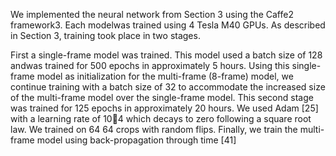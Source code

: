 







We implemented the neural network from Section 3 using the Caffe2 framework3. Each modelwas trained using 4 Tesla M40 GPUs. As described in Section 3, training took place in two stages. 

First a single-frame model was trained. This model used a batch size of 128 andwas trained for 500 epochs in approximately 5 hours. Using this single-frame model as initialization for the multi-frame (8-frame) model, we continue training with a batch size of 32 to accommodate the increased size of the multi-frame model over the single-frame model. This second stage was trained for 125 epochs in approximately 20 hours. We used Adam [25] with a learning rate of 10􀀀4 which decays to zero following a square root law. We trained on 64  64 crops with random flips. Finally, we train the multi-frame model using back-propagation through time [41]